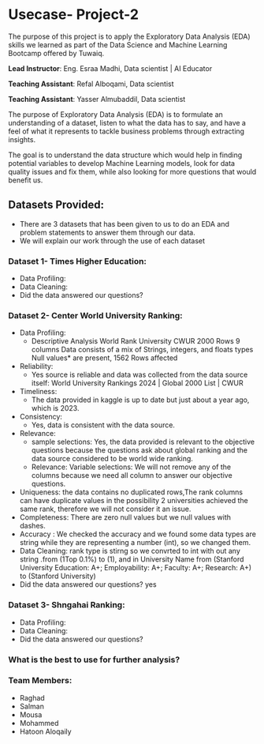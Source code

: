 # Usecase- Project-2
The purpose of this project is to apply the Exploratory Data Analysis (EDA) skills we learned as part of the Data Science and Machine Learning Bootcamp offered by Tuwaiq.

**Lead Instructor**: Eng. Esraa Madhi, Data scientist | AI Educator

**Teaching Assistant**: Refal Alboqami, Data scientist

**Teaching Assistant**: Yasser Almubaddil, Data scientist


The purpose of Exploratory Data Analysis (EDA) is to formulate an understanding of a dataset, listen to what the data has to say, and have a feel of what it represents to tackle business problems through extracting insights.

The goal is to understand the data structure which would help in finding potential variables to develop Machine Learning models, look for data quality issues and fix them, while also looking for more questions that would benefit us.

## Datasets Provided:
- There are 3 datasets that has been given to us to do an EDA and problem statements to answer them through our data.
- We will explain our work through the use of each dataset

### Dataset 1- Times Higher Education:
- Data Profiling:	
- Data Cleaning:
- Did the data answered our questions?

### Dataset 2- Center World University Ranking:
- Data Profiling:
  - Descriptive Analysis
    World Rank University CWUR
    2000 Rows
    9 columns
    Data consists of a mix of Strings, integers, and floats types
    Null values* are present, 1562 Rows affected
- Reliability:
  - Yes source is reliable and data was collected from the data source itself: World University Rankings 2024 | Global 2000 List | CWUR
- Timeliness:
  - The data provided  in kaggle is up to date but just about a year ago, which is 2023.
- Consistency:
  - Yes, data is consistent with the data source.
- Relevance: 
  - sample selections: Yes, the data provided is relevant to the objective questions because the questions ask about global ranking and the data source considered      to be world wide ranking.
  - Relevance: 
    Variable selections: We will not remove any of the columns because we need all column  to answer our objective questions.
- Uniqueness: the data contains no duplicated rows,The rank columns can have duplicate values in the possibility 2 universities achieved the same rank, therefore       we will not consider it an issue.
- Completeness: There are zero null values but we null values with dashes.
- Accuracy : We checked the accuracy and we found some data types are string while they are representing a number (int), so we changed them. 
- Data Cleaning: rank type is stirng so we convrted to int with out any string .from (1Top 0.1%) to (1), and in University Name from (Stanford University
  Education: A+; Employability: A+; Faculty: A+; Research: A+) to (Stanford University) 
- Did the data answered our questions? yes
  
### Dataset 3- Shngahai Ranking:
- Data Profiling:
- Data Cleaning:
- Did the data answered our questions?

### What is the best to use for further analysis?



### Team Members:
- Raghad
- Salman
- Mousa
- Mohammed
- Hatoon Aloqaily

